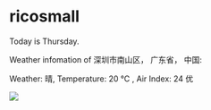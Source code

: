 # ricosmall

Today is Thursday.

Weather infomation of 深圳市南山区， 广东省， 中国: 

Weather: 晴, Temperature: 20 ℃ , Air Index: 24 优

<img src="https://github-readme-stats.vercel.app/api?username=ricosmall&show_icons=true" />
